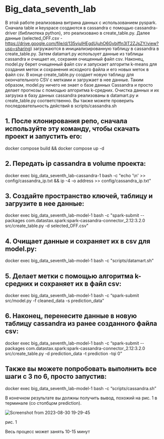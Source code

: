 # Big_data_seventh_lab
  В этой работе реализована витрина данных с использованием pyspark. 
  Сначала table и keyspace создаются в cassandra с помощью cassandra-driver (библиотека python), это реализовано в create_table.py. 
  Далее данные (selected_OFF.csv - https://drive.google.com/file/d/135vjuIHEgdUjuhO6Gybjffn3lT2ZJsZY/view?usp=sharing) загружаются в инициализированную таблицу в cassandra в create_table.py. Затем datamart.py использует данные из таблицы cassandra и очищает их, сохраняя очищенный файл csv. Наконец, model.py берет очищенный файл csv и запускает алгоритм k-means для создания меток и сохранения исходного файла и его новых меток в файл csv. 
  В конце create_table.py создает новую таблицу для окончательного CSV с метками и загружает в нее данные.
  Таким образом, model.py ничего не знает о базе данных Cassandra и просто делает прогнозы с помощью алгоритма k-средних. Очистка данных и их загрузка в базу данных cassandra реализованы в datamart.py и create_table.py соответственно. Вы также можете проверить последовательность действий в scripts/cassandra.sh
## 1. После клонирования репо, cначала используйте эту команду, чтобы скачать проект и запустить его:
docker compose build && docker compose up -d
## 2. Передать ip cassandra в volume проекта:
docker exec big_data_seventh_lab-cassandra-1 bash -c "echo '\n' >> config/cassandra_ip.txt && ip -4 -o address >> config/cassandra_ip.txt"
## 3. Создайте пространство ключей, таблицу и загрузите в нее данные:
docker exec big_data_seventh_lab-model-1 bash -c "spark-submit --packages com.datastax.spark:spark-cassandra-connector_2.12:3.2.0 src/create_table.py -d selected_OFF.csv"
## 4. Очищает данные и сохраняет их в csv для model.py:
docker exec big_data_seventh_lab-model-1 bash -c "scripts/datamart.sh"
## 5. Делает метки с помощью алгоритма k-средних и сохраняет их в файл csv:
docker exec big_data_seventh_lab-model-1 bash -c “spark-submit src/model.py -f cleaned_data -s prediction_data”
## 6. Наконец, перенесите данные в новую таблицу cassandra из ранее созданного файла csv:
docker exec big_data_seventh_lab-model-1 bash -c “spark-submit --packages com.datastax.spark:spark-cassandra-connector_2.12:3.2.0 src/create_table.py -d prediction_data -t prediction -tqi 0”

## Также вы можете попробовать выполнить все шаги с 3 по 6, просто запустив:
docker exec big_data_seventh_lab-model-1 bash -c “scripts/cassandra.sh”

В конечном результате вы должны получить вывод, похожий на рис. 1 в терминале (со столбцом prediction).

![Screenshot from 2023-08-30 19-29-45](https://github.com/stpic270/Big_data_seventh_lab/assets/58371161/9ec71f74-313a-4170-8a66-276d3668bad0)

рис. 1

Весь процесс может занять 10-15 минут
